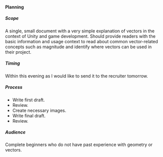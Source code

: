 #### Planning

##### Scope
A single, small document with a very simple explanation of vectors in the context of Unity and game development.
Should provide readers with the basic information and usage context to read about common vector-related concepts such as magnitude and identify where vectors can be used in their project.

##### Timing
Within this evening as I would like to send it to the recruiter tomorrow.

##### Process
- Write first draft.
- Review.
- Create necessary images.
- Write final draft.
- Review.

##### Audience
Complete beginners who do not have past experience with geometry or vectors.
